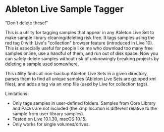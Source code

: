 # Ableton Live Sample Tagger

"Don't delete these!"

This is a utility for tagging samples that appear in any Ableton Live Set to make sample library cleaning/deleting risk free. It tags samples using the red tag 0 with Live's "collection" browser feature (introduced in Live 10). This is especially useful for people like me who download too many free samples online, use a handful of them, and run out of disk space. Now you can safely delete samples without risk of unknowingly breaking projects by deleting a sample used somewhere.

This utility finds all non-backup Ableton Live Sets in a given directory, parses them to find all unique samples (Ableton Live Sets are gzipped xml files), and adds a tag via an xmp file (used by Live for collection tags).

Limitations:
-  Only tags samples in user-defined folders. Samples from Core Library and Packs are not included (the xmp location is different relative to the sample from user-library samples).
-  Tested on Live 10.1.30, macOS 10.15.
-  Only works for single volumes/drives.
